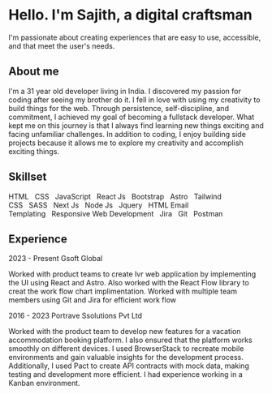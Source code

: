 # Hello. I'm Sajith, a digital craftsman

I'm passionate about creating experiences that are easy to use, accessible, and that meet the user's needs.

## About me

I'm a 31 year old developer living in India. I discovered my passion for coding after seeing my brother do it. I fell in love with using my creativity to build things for the web. Through persistence, self-discipline, and commitment, I achieved my goal of becoming a fullstack developer. What kept me on this journey is that I always find learning new things exciting and facing unfamiliar challenges. In addition to coding, I enjoy building side projects because it allows me to explore my creativity and accomplish exciting things.

## Skillset

HTML&nbsp;&nbsp;&nbsp;CSS&nbsp;&nbsp;&nbsp;JavaScript&nbsp;&nbsp;&nbsp;React Js&nbsp;&nbsp;&nbsp;Bootstrap&nbsp;&nbsp;&nbsp;Astro&nbsp;&nbsp;&nbsp;Tailwind CSS&nbsp;&nbsp;&nbsp;SASS&nbsp;&nbsp;&nbsp;Next Js&nbsp;&nbsp;&nbsp;Node Js&nbsp;&nbsp;&nbsp;Jquery&nbsp;&nbsp;&nbsp;HTML Email Templating&nbsp;&nbsp;&nbsp;Responsive Web Development&nbsp;&nbsp;&nbsp;Jira&nbsp;&nbsp;&nbsp;Git&nbsp;&nbsp;&nbsp;Postman

## Experience

2023 - Present Gsoft Global

Worked with product teams to create Ivr web application by implementing the UI using React and Astro. Also worked with the React Flow library to creat the work flow chart implimentation. Worked with multiple team members using Git and Jira for efficient work flow

2016 - 2023  Portrave Ssolutions Pvt Ltd

Worked with the product team to develop new features for a vacation accommodation booking platform. I also ensured that the platform works smoothly on different devices. I used BrowserStack to recreate mobile environments and gain valuable insights for the development process. Additionally, I used Pact to create API contracts with mock data, making testing and development more efficient. I had experience working in a Kanban environment.
